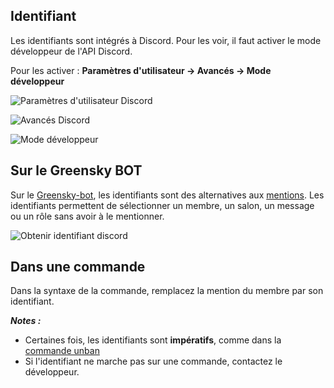 ## Identifiant
Les identifiants sont intégrés à Discord.
Pour les voir, il faut activer le mode développeur de l'API Discord.

Pour les activer : **Paramètres d'utilisateur → Avancés → Mode développeur**

![Paramètres d'utilisateur Discord](https://media.discordapp.net/attachments/976356791451529236/977565193494200360/unknown.png)

![Avancés Discord](https://media.discordapp.net/attachments/976356791451529236/977565287387906118/unknown.png)

![Mode développeur](https://media.discordapp.net/attachments/976356791451529236/977565287622791208/unknown.png)

## Sur le Greensky BOT
Sur le [Greensky-bot](https://bit.ly/39WtbBC), les identifiants sont des alternatives aux [mentions](../others/mentions.md). Les identifiants permettent de sélectionner un membre, un salon, un message ou un rôle sans avoir à le mentionner.

![Obtenir identifiant discord](https://media.discordapp.net/attachments/976356791451529236/977566559771951144/unknown.png)

## Dans une commande
Dans la syntaxe de la commande, remplacez la mention du membre par son identifiant.

***Notes :***
* Certaines fois, les identifiants sont **impératifs**, comme dans la [commande unban](../commands/unban.md)
* Si l'identifiant ne marche pas sur une commande, contactez le développeur.